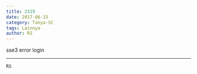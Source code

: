 ```yaml
---
title: 2319
date: 2017-06-15
category: Tanya-SC
tags: Lainnya
author: RS
---
```


sse3 error login

---



`RS`
